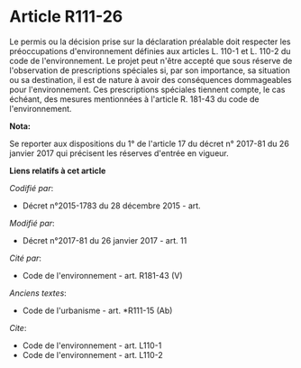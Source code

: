 # Article R111-26

Le permis ou la décision prise sur la déclaration préalable doit respecter les préoccupations d'environnement définies aux
articles L. 110-1 et L. 110-2 du code de l'environnement. Le projet peut n'être accepté que sous réserve de l'observation de
prescriptions spéciales si, par son importance, sa situation ou sa destination, il est de nature à avoir des conséquences
dommageables pour l'environnement. Ces prescriptions spéciales tiennent compte, le cas échéant, des mesures mentionnées à
l'article R. 181-43 du code de l'environnement.

**Nota:**

Se reporter aux dispositions du 1° de l'article 17 du décret n° 2017-81 du 26 janvier 2017 qui précisent les réserves
d'entrée en vigueur.

**Liens relatifs à cet article**

_Codifié par_:

  - Décret n°2015-1783 du 28 décembre 2015 - art.

_Modifié par_:

  - Décret n°2017-81 du 26 janvier 2017 - art. 11

_Cité par_:

  - Code de l'environnement - art. R181-43 (V)

_Anciens textes_:

  - Code de l'urbanisme - art. *R111-15 (Ab)

_Cite_:

  - Code de l'environnement - art. L110-1
  - Code de l'environnement - art. L110-2
